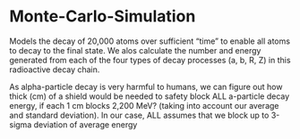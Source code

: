 # Monte-Carlo-Simulation

Models the decay of 20,000 atoms over sufficient “time” to enable all atoms to decay to the final state. We alos calculate the number and energy generated from each of the four types of decay processes (a, b, R, Z) in this radioactive decay chain.
 
As alpha-particle decay is very harmful to humans, we can figure out how thick (cm) of a shield would be needed to safety block ALL a-particle decay energy, if each 1 cm blocks 2,200 MeV? (taking into account our average and standard deviation). In our case, ALL assumes that we block up to 3-sigma deviation of average energy
